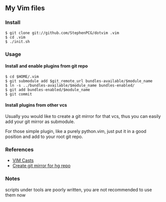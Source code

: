 ## My Vim files

### Install
    $ git clone git://github.com/StephenPCG/dotvim .vim
    $ cd .vim
    $ ./init.sh

### Usage
#### Install and enable plugins from git repo
    $ cd $HOME/.vim
    $ git submodule add $git_remote_url bundles-available/$module_name
    $ ln -s ../bundles-available/$module_name bundles-enabled/
    $ git add bundles-enabled/$module_name
    $ git commit

#### Install plugins from other vcs
Usually you would like to create a git mirror for that vcs, thus you can easily add your git mirror as submodule.

For those simple plugin, like a purely python.vim, just put it in a good position and add to your root git repo.

### References
* [VIM Casts](http://vimcasts.org/episodes)
* [Create git mirror for hg repo](http://stackoverflow.com/questions/1072602/git-submodule-from-hg-repo)

### Notes
scripts under tools are poorly written, you are not recommended to use them now
